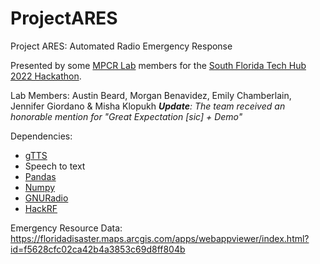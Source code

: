 # ProjectARES
Project ARES: Automated Radio Emergency Response

Presented by some [MPCR Lab](https://mpcrlab.com/) members for the [South Florida Tech Hub 2022 Hackathon](https://techhubsouthflorida.org/meetups/hackathon/). 

Lab Members: Austin Beard, Morgan Benavidez, Emily Chamberlain, Jennifer Giordano & Misha Klopukh
_**Update**: The team received an honorable mention for "Great Expectation [sic] + Demo"_

Dependencies:
 * [gTTS](https://pypi.org/project/gTTS/)
 * Speech to text
 * [Pandas](https://pandas.pydata.org/)
 * [Numpy](https://numpy.org/)
 * [GNURadio](https://www.gnuradio.org/)
 * [HackRF](https://greatscottgadgets.com/hackrf/one/)
 
Emergency Resource Data: https://floridadisaster.maps.arcgis.com/apps/webappviewer/index.html?id=f5628cfc02ca42b4a3853c69d8ff804b
